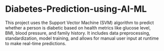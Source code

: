 # Diabetes-Prediction-using-AI-ML
This project uses the Support Vector Machine (SVM) algorithm to predict whether a person is diabetic based on health metrics like glucose level, BMI, blood pressure, and family history. It includes data preprocessing, standardization, model training, and allows for manual user input at runtime to make real-time predictions.
